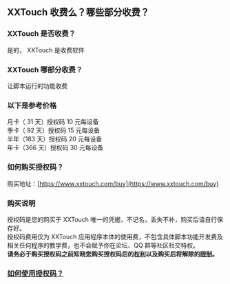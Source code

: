 ## XXTouch 收费么？哪些部分收费？

### XXTouch 是否收费？
是的， XXTouch 是收费软件  

### XXTouch 哪部分收费？
让脚本运行的功能收费  

### 以下是参考价格
月卡（ 31 天）授权码 10 元每设备  
季卡（ 92 天）授权码 15 元每设备  
半年（183 天）授权码 20 元每设备  
年卡（366 天）授权码 30 元每设备  

### 如何购买授权码？
购买地址：[https://www.xxtouch.com/buy](https://www.xxtouch.com/buy)  

### 购买说明
授权码是您的购买于 XXTouch 唯一的凭据，不记名，丢失不补，购买后请自行保存好。  
授权码费用仅为 XXTouch 应用程序本体的使用费，不包含具体脚本功能开发费及相关任何程序的教学费，也不会赋予你在论坛、QQ 群等社区社交特权。  
**请务必于购买授权码之前知晓您购买授权码后的[权利](faq-0005.md)以及购买后将解除的[限制](faq-0006.md)。**  


### [如何使用授权码？](https://kb.xxtouch.com/ABC.html#授权码如何激活？)
